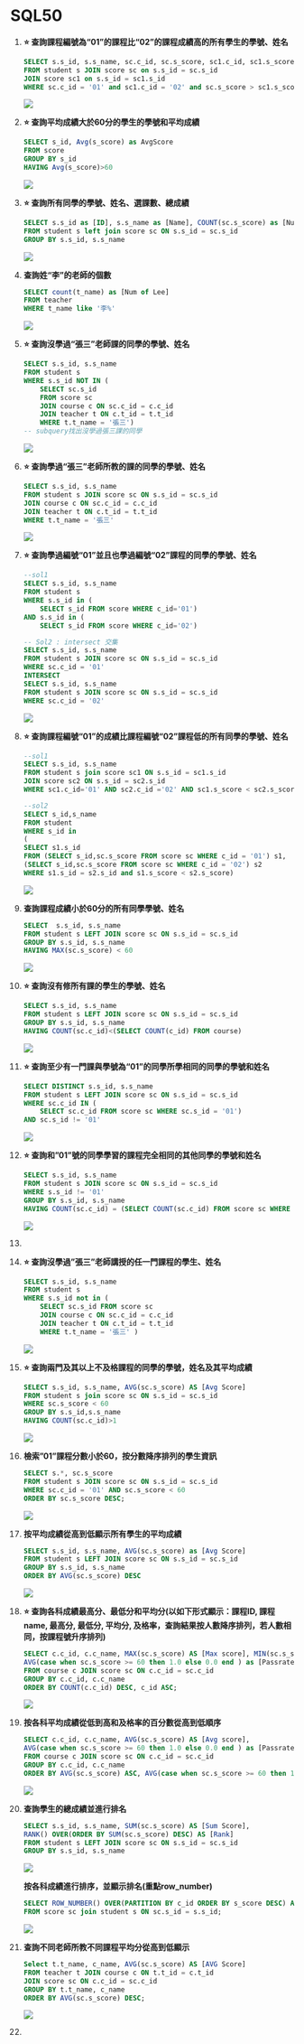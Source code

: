 # SQL50

1. **:star: 查詢課程編號為“01”的課程比“02”的課程成績高的所有學生的學號、姓名**
    ```sql
    SELECT s.s_id, s.s_name, sc.c_id, sc.s_score, sc1.c_id, sc1.s_score
    FROM student s JOIN score sc on s.s_id = sc.s_id
    JOIN score sc1 on s.s_id = sc1.s_id
    WHERE sc.c_id = '01' and sc1.c_id = '02' and sc.s_score > sc1.s_score
    ```
    ![](https://i.imgur.com/cYOnXTp.png)

2. **:star: 查詢平均成績大於60分的學生的學號和平均成績**
    ```sql
    SELECT s_id, Avg(s_score) as AvgScore
    FROM score 
    GROUP BY s_id
    HAVING Avg(s_score)>60
    ```
    ![](https://i.imgur.com/GI0MvmC.png)

3. **:star: 查詢所有同學的學號、姓名、選課數、總成績**
    ```sql
    SELECT s.s_id as [ID], s.s_name as [Name], COUNT(sc.s_score) as [Num of course], SUM(sc.s_score) as [Sum of score]
    FROM student s left join score sc ON s.s_id = sc.s_id
    GROUP BY s.s_id, s.s_name
    ```
    ![](https://i.imgur.com/OzeZzZh.png)

4. **查詢姓“李”的老師的個數**
    ```sql
    SELECT count(t_name) as [Num of Lee]
    FROM teacher
    WHERE t_name like '李%'
    ```
    ![](https://i.imgur.com/2sk2UZF.png)

5. **:star: 查詢沒學過“張三”老師課的同學的學號、姓名**
    ```sql
    SELECT s.s_id, s.s_name
    FROM student s 
    WHERE s.s_id NOT IN (
        SELECT sc.s_id
        FROM score sc 
        JOIN course c ON sc.c_id = c.c_id
        JOIN teacher t ON c.t_id = t.t_id
        WHERE t.t_name = '張三')
    -- subquery找出沒學過張三課的同學
    ```
    ![](https://i.imgur.com/5QeF15w.png)

6. **:star: 查詢學過“張三”老師所教的課的同學的學號、姓名**
    ```sql
    SELECT s.s_id, s.s_name
    FROM student s JOIN score sc ON s.s_id = sc.s_id 
    JOIN course c ON sc.c_id = c.c_id
    JOIN teacher t ON c.t_id = t.t_id
    WHERE t.t_name = '張三'
    ```
    ![](https://i.imgur.com/WHlTQ1O.png)

7. **:star: 查詢學過編號“01”並且也學過編號“02”課程的同學的學號、姓名**
    ```sql
    --sol1
    SELECT s.s_id, s.s_name
    FROM student s 
    WHERE s.s_id in (
        SELECT s_id FROM score WHERE c_id='01')
    AND s.s_id in (
        SELECT s_id FROM score WHERE c_id='02')

    -- Sol2 : intersect 交集
    SELECT s.s_id, s.s_name
    FROM student s JOIN score sc ON s.s_id = sc.s_id
    WHERE sc.c_id = '01'
    INTERSECT
    SELECT s.s_id, s.s_name
    FROM student s JOIN score sc ON s.s_id = sc.s_id
    WHERE sc.c_id = '02'
    ```
    ![](https://i.imgur.com/y3O6dxW.png)

8. **:star: 查詢課程編號“01”的成績比課程編號“02”課程低的所有同學的學號、姓名**
    ```sql
    --sol1
    SELECT s.s_id, s.s_name
    FROM student s join score sc1 ON s.s_id = sc1.s_id
    JOIN score sc2 ON s.s_id = sc2.s_id
    WHERE sc1.c_id='01' AND sc2.c_id ='02' AND sc1.s_score < sc2.s_score

    --sol2
    SELECT s_id,s_name 
    FROM student 
    WHERE s_id in
    (
    SELECT s1.s_id 
    FROM (SELECT s_id,sc.s_score FROM score sc WHERE c_id = '01') s1,
    (SELECT s_id,sc.s_score FROM score sc WHERE c_id = '02') s2
    WHERE s1.s_id = s2.s_id and s1.s_score < s2.s_score)
    ```
    ![](https://i.imgur.com/jfyEVdv.png)

9. **查詢課程成績小於60分的所有同學學號、姓名**
    ```sql
    SELECT  s.s_id, s.s_name
    FROM student s LEFT JOIN score sc ON s.s_id = sc.s_id
    GROUP BY s.s_id, s.s_name
    HAVING MAX(sc.s_score) < 60
    ```
    ![](https://i.imgur.com/50Gp14u.png)
    
10. **:star: 查詢沒有修所有課的學生的學號、姓名**
    ```sql
    SELECT s.s_id, s.s_name
    FROM student s LEFT JOIN score sc ON s.s_id = sc.s_id
    GROUP BY s.s_id, s.s_name
    HAVING COUNT(sc.c_id)<(SELECT COUNT(c_id) FROM course)
    ```
    ![](https://i.imgur.com/r586YnO.png)

11. **:star: 查詢至少有一門課與學號為“01”的同學所學相同的同學的學號和姓名**
    ```sql
    SELECT DISTINCT s.s_id, s.s_name
    FROM student s LEFT JOIN score sc ON s.s_id = sc.s_id
    WHERE sc.c_id IN (
        SELECT sc.c_id FROM score sc WHERE sc.s_id = '01')
    AND sc.s_id != '01'
    ```
    ![](https://i.imgur.com/C1EeRfo.png)
    
12. **:star: 查詢和”01”號的同學學習的課程完全相同的其他同學的學號和姓名**
    ```sql
    SELECT s.s_id, s.s_name
    FROM student s JOIN score sc ON s.s_id = sc.s_id
    WHERE s.s_id != '01'
    GROUP BY s.s_id, s.s_name
    HAVING COUNT(sc.c_id) = (SELECT COUNT(sc.c_id) FROM score sc WHERE sc.s_id = '01')
    ```
    ![](https://i.imgur.com/Wmtjwxp.png)
13. 
14. **:star: 查詢沒學過”張三”老師講授的任一門課程的學生、姓名**
    ```sql
    SELECT s.s_id, s.s_name
    FROM student s 
    WHERE s.s_id not in (
        SELECT sc.s_id FROM score sc 
        JOIN course c ON sc.c_id = c.c_id
        JOIN teacher t ON c.t_id = t.t_id
        WHERE t.t_name = '張三' )
    ```
    ![](https://i.imgur.com/BRIk8t1.png)

15. **:star: 查詢兩門及其以上不及格課程的同學的學號，姓名及其平均成績**
    ```sql
    SELECT s.s_id, s.s_name, AVG(sc.s_score) AS [Avg Score]
    FROM student s join score sc ON s.s_id = sc.s_id
    WHERE sc.s_score < 60
    GROUP BY s.s_id,s.s_name
    HAVING COUNT(sc.c_id)>1
    ```
    ![](https://i.imgur.com/nhNnrsU.png)

16. **檢索”01”課程分數小於60，按分數降序排列的學生資訊**
    ```sql
    SELECT s.*, sc.s_score
    FROM student s JOIN score sc ON s.s_id = sc.s_id
    WHERE sc.c_id = '01' AND sc.s_score < 60
    ORDER BY sc.s_score DESC;
    ```
    ![](https://i.imgur.com/OJtwUKQ.png)

17. **按平均成績從高到低顯示所有學生的平均成績**
    ```sql
    SELECT s.s_id, s.s_name, AVG(sc.s_score) as [Avg Score]
    FROM student s LEFT JOIN score sc ON s.s_id = sc.s_id
    GROUP BY s.s_id, s.s_name
    ORDER BY AVG(sc.s_score) DESC
    ```
    ![](https://i.imgur.com/V0h8uMs.png)

18. **:star: 查詢各科成績最高分、最低分和平均分(以如下形式顯示：課程ID, 課程name, 最高分, 最低分, 平均分, 及格率，查詢結果按人數降序排列，若人數相同，按課程號升序排列)**
    ```sql
    SELECT c.c_id, c.c_name, MAX(sc.s_score) AS [Max score], MIN(sc.s_score) AS [Min score], AVG(sc.s_score) AS [Avg score],
    AVG(case when sc.s_score >= 60 then 1.0 else 0.0 end ) as [Passrate]
    FROM course c JOIN score sc ON c.c_id = sc.c_id
    GROUP BY c.c_id, c.c_name
    ORDER BY COUNT(c.c_id) DESC, c_id ASC;
    ```
    ![](https://i.imgur.com/mpvYGLi.png)

19. **按各科平均成績從低到高和及格率的百分數從高到低順序**
    ```sql
    SELECT c.c_id, c.c_name, AVG(sc.s_score) AS [Avg score],
    AVG(case when sc.s_score >= 60 then 1.0 else 0.0 end ) as [Passrate]
    FROM course c JOIN score sc ON c.c_id = sc.c_id
    GROUP BY c.c_id, c.c_name
    ORDER BY AVG(sc.s_score) ASC, AVG(case when sc.s_score >= 60 then 1.0 else 0.0 end ) DESC;
    ```
    ![](https://i.imgur.com/xhAealR.png)

20. **查詢學生的總成績並進行排名**
    ```sql
    SELECT s.s_id, s.s_name, SUM(sc.s_score) AS [Sum Score],
    RANK() OVER(ORDER BY SUM(sc.s_score) DESC) AS [Rank]
    FROM student s LEFT JOIN score sc ON s.s_id = sc.s_id
    GROUP BY s.s_id, s.s_name
    ```
    ![](https://i.imgur.com/XhPfyqx.png)
    

    **按各科成績進行排序，並顯示排名(重點row_number)**
     ```sql
    SELECT ROW_NUMBER() OVER(PARTITION BY c_id ORDER BY s_score DESC) AS [RANK], s.s_id, s.s_name, sc.c_id, sc.s_score
    FROM score sc join student s ON sc.s_id = s.s_id;
    ```
    ![](https://i.imgur.com/X0ItoJF.png)

21. **查詢不同老師所教不同課程平均分從高到低顯示**
    ```sql
    Select t.t_name, c_name, AVG(sc.s_score) AS [AVG Score]
    FROM teacher t JOIN course c ON t.t_id = c.t_id
    JOIN score sc ON c.c_id = sc.c_id
    GROUP BY t.t_name, c_name
    ORDER BY AVG(sc.s_score) DESC;
    ```
    ![](https://i.imgur.com/rKyCVow.png)

22. 